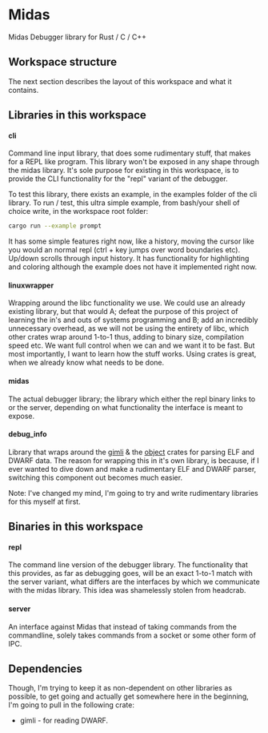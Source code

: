 # Midas

Midas Debugger library for Rust / C / C++

## Workspace structure

The next section describes the layout of this workspace and what it contains.

## Libraries in this workspace

#### cli

Command line input library, that does some rudimentary stuff, that makes for a REPL like program. This library won't be exposed in any shape through the midas library. It's sole purpose for existing in this workspace, is to provide the CLI functionality for the "repl" variant of the debugger.

To test this library, there exists an example, in the examples folder of the cli library. To run / test, this ultra simple example, from bash/your shell of choice write, in the workspace root folder:

```bash
cargo run --example prompt
```

It has some simple features right now, like a history, moving the cursor like you would an normal repl (ctrl + key jumps over word boundaries etc). Up/down scrolls through input history. It has functionality for highlighting and coloring
although the example does not have it implemented right now.

#### linuxwrapper

Wrapping around the libc functionality we use. We could use an already existing library, but that would A; defeat the purpose of this project of learning the in's and outs of systems programming and B; add an incredibly unnecessary overhead, as we will not be using the entirety of libc, which other crates wrap around 1-to-1 thus, adding to binary size, compilation speed etc. We want full control when we can and we want it to be fast. But most importantly, I want to learn how the stuff works. Using crates is great, when we already know what needs to be done.

#### midas

The actual debugger library; the library which either the repl binary links to or the server, depending on what functionality the interface is meant to expose.

#### debug_info

Library that wraps around the [gimli](https://github.com/gimli-rs/gimli) & the [object](https://github.com/gimli-rs/object) crates for parsing ELF and DWARF data. The reason for wrapping this in it's own library, is because, if I ever wanted to dive down
and make a rudimentary ELF and DWARF parser, switching this component out becomes much easier.

Note: I've changed my mind, I'm going to try and write rudimentary libraries for this myself at first.

## Binaries in this workspace

#### repl

The command line version of the debugger library. The functionality that this provides, as far as debugging goes, will be an exact 1-to-1 match with the server variant, what differs are the interfaces by which we communicate with the midas library. This idea was shamelessly stolen from headcrab.

#### server

An interface against Midas that instead of taking commands from the commandline, solely takes commands from a socket or some other form of IPC.

## Dependencies

Though, I'm trying to keep it as non-dependent on other libraries as possible, to get going and actually get somewhere here in the beginning, I'm going to pull in the following crate:

- gimli - for reading DWARF.
